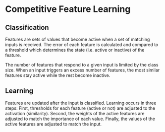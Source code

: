# Competitive Feature Learning

## Classification

Features are sets of values that become active when a set of matching inputs is received. The error of each feature is calculated and compared to a threshold which determines the state (i.e. active or inactive) of the feature. 

The number of features that respond to a given input is limited by the class size. When an input triggers an excess number of features, the most similar features stay active while the rest become inactive. 

## Learning

Features are updated after the input is classified. Learning occurs in three steps: First, thresholds for each feature (active or not) are adjusted to the activation (similarity). Second, the weights of the active features are adjusted to match the importance of each value. Finally, the values of the active features are adjusted to match the input.
